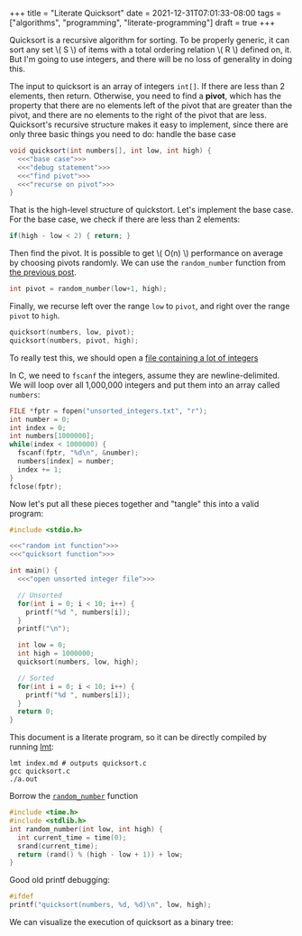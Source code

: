 +++
title = "Literate Quicksort"
date = 2021-12-31T07:01:33-08:00
tags = ["algorithms", "programming", "literate-programming"]
draft = true
+++


Quicksort is a recursive algorithm for sorting. To be properly generic, it can sort any set \\( S \\) of items with a total ordering relation \\( R \\) defined on, it. But I'm going to use integers, and there will be no loss of generality in doing this.

The input to quicksort is an array of integers `int[]`. If there are less than 2 elements, then return. Otherwise, you need to find a **pivot**, which has the property that there are no elements left of the pivot that are greater than the pivot, and there are no elements to the right of the pivot that are less. Quicksort's recursive structure makes it easy to implement, since there are only three basic things you need to do: handle the base case

```c ""quicksort function""
void quicksort(int numbers[], int low, int high) {
  <<<"base case">>>
  <<<"debug statement">>>
  <<<"find pivot">>>
  <<<"recurse on pivot">>>
}
```

That is the high-level structure of quickstort. Let's implement the base case. For the base case, we check if there are less than 2 elements:

```c ""base case""
if(high - low < 2) { return; }
```

Then find the pivot. It is possible to get \\( O(n) \\) performance on average by choosing pivots randomly. We can use the `random_number` function from [the previous post](/posts/rand-int-c).

```c ""find pivot""
int pivot = random_number(low+1, high);
```

Finally, we recurse left over the range `low` to `pivot`, and right over the range `pivot` to `high`.

```c ""recurse on pivot""
quicksort(numbers, low, pivot);
quicksort(numbers, pivot, high);
```

To really test this, we should open a [file containing a lot of integers](unsorted_integers.txt)

In C, we need to `fscanf` the integers, assume they are newline-delimited. We will loop over all 1,000,000 integers and put them into an array called `numbers`:

```c ""open unsorted integer file""
FILE *fptr = fopen("unsorted_integers.txt", "r");
int number = 0;
int index = 0;
int numbers[1000000];
while(index < 1000000) {
  fscanf(fptr, "%d\n", &number);
  numbers[index] = number;
  index += 1;
}
fclose(fptr);
```

Now let's put all these pieces together and "tangle" this into a valid program:

```c quicksort.c
#include <stdio.h>

<<<"random int function">>>
<<<"quicksort function">>>

int main() {
  <<<"open unsorted integer file">>>

  // Unsorted
  for(int i = 0; i < 10; i++) {
    printf("%d ", numbers[i]);
  }
  printf("\n");

  int low = 0;
  int high = 1000000;
  quicksort(numbers, low, high);

  // Sorted
  for(int i = 0; i < 10; i++) {
    printf("%d ", numbers[i]);
  }
  return 0;
}
```

This document is a literate program, so it can be directly compiled by running [lmt](https://github.com/driusan/lmt):

```
lmt index.md # outputs quicksort.c
gcc quicksort.c
./a.out
```

Borrow the [`random_number`](/posts/rand-int-c) function
```c ""random int function""
#include <time.h>
#include <stdlib.h>
int random_number(int low, int high) {
  int current_time = time(0);
  srand(current_time);
  return (rand() % (high - low + 1)) + low;
}
```

Good old printf debugging:

```c ""debug statement""
#ifdef
printf("quicksort(numbers, %d, %d)\n", low, high);
```

We can visualize the execution of quicksort as a binary tree: 

